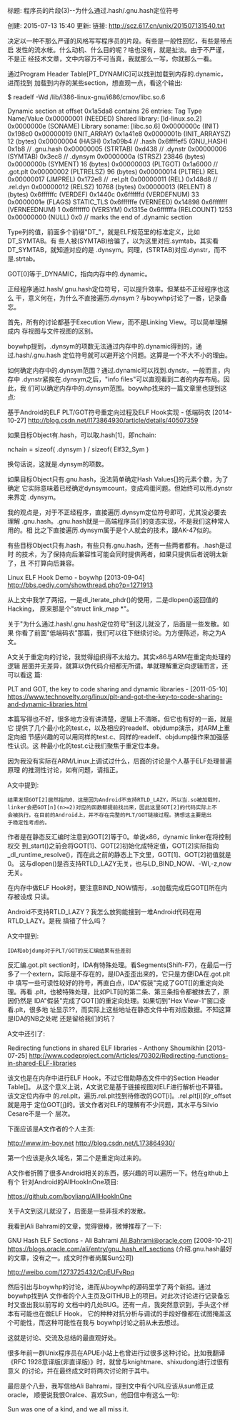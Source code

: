 标题: 程序员的片段(3)--为什么通过.hash/.gnu.hash定位符号

创建: 2015-07-13 15:40
更新:
链接: http://scz.617.cn/unix/201507131540.txt

决定以一种不那么严谨的风格写写程序员的片段。有些是一般性回忆，有些是带点启
发性的流水帐。什么动机、什么目的呢？啥也没有，就是扯淡。由于不严谨，不是正
经技术文章，文中内容万不可当真，我就那么一写，你就那么一看。

通过Program Header Table[PT_DYNAMIC]可以找到加载到内存的.dynamic，进而找到
加载到内存的某些section，想直观一点，看这个输出:

$ readelf -Wd /lib/i386-linux-gnu/i686/cmov/libc.so.6

Dynamic section at offset 0x1a5da8 contains 26 entries:
  Tag        Type                         Name/Value
 0x00000001 (NEEDED)                     Shared library: [ld-linux.so.2]
 0x0000000e (SONAME)                     Library soname: [libc.so.6]
 0x0000000c (INIT)                       0x198c0
 0x00000019 (INIT_ARRAY)                 0x1a41e8
 0x0000001b (INIT_ARRAYSZ)               12 (bytes)
 0x00000004 (HASH)                       0x1a09b4       // .hash
 0x6ffffef5 (GNU_HASH)                   0x1b8          // .gnu.hash
 0x00000005 (STRTAB)                     0xd438         // .dynstr
 0x00000006 (SYMTAB)                     0x3ec8         // .dynsym
 0x0000000a (STRSZ)                      23846 (bytes)
 0x0000000b (SYMENT)                     16 (bytes)
 0x00000003 (PLTGOT)                     0x1a6000       // .got.plt
 0x00000002 (PLTRELSZ)                   96 (bytes)
 0x00000014 (PLTREL)                     REL
 0x00000017 (JMPREL)                     0x172e8        // .rel.plt
 0x00000011 (REL)                        0x148d8        // .rel.dyn
 0x00000012 (RELSZ)                      10768 (bytes)
 0x00000013 (RELENT)                     8 (bytes)
 0x6ffffffc (VERDEF)                     0x1440c
 0x6ffffffd (VERDEFNUM)                  33
 0x0000001e (FLAGS)                      STATIC_TLS
 0x6ffffffe (VERNEED)                    0x14898
 0x6fffffff (VERNEEDNUM)                 1
 0x6ffffff0 (VERSYM)                     0x1315e
 0x6ffffffa (RELCOUNT)                   1253
 0x00000000 (NULL)                       0x0            // marks the end of .dynamic section

Type列的值，前面多个前缀"DT_"，就是ELF规范里的标准定义，比如DT_SYMTAB。有
些人被(SYMTAB)给骗了，以为这里对应.symtab，其实看DT_SYMTAB，就知道对应的是
.dynsym。同理，(STRTAB)对应.dynstr，而不是.strtab。

GOT[0]等于_DYNAMIC，指向内存中的.dynamic。

正经程序通过.hash/.gnu.hash定位符号，可以提升效率。但某些不正经程序也这么
干，意义何在，为什么不直接遍历.dynsym？与boywhp讨论了一番，记录备忘。

首先，所有的讨论都基于Execution View，而不是Linking View。可以简单理解成内
存视图与文件视图的区别。

boywhp提到，.dynsym的项数无法通过内存中的.dynamic得到的，通过.hash/.gnu.hash
定位符号就可以避开这个问题。这算是一个不大不小的理由。

如何确定内存中的.dynsym范围？通过.dynamic可以找到.dynstr。一般而言，内存中
.dynstr紧挨在.dynsym之后，"info files"可以直观看到二者的内存布局。因此，我
们可以确定内存中的.dynsym范围。boywhp找来的一篇文章里也提到这点:

基于Android的ELF PLT/GOT符号重定向过程及ELF Hook实现 - 低端码农 [2014-10-27]
http://blog.csdn.net/l173864930/article/details/40507359

如果目标Object有.hash，可以取.hash[1]，即nchain:

nchain  = sizeof( .dynsym ) / sizeof( Elf32_Sym )

换句话说，这就是.dynsym的项数。

如果目标Object只有.gnu.hash，没法简单确定Hash Values[]的元素个数，为了确定
它实际意味着已经确定dynsymcount，变成鸡蛋问题。但始终可以用.dynstr来界定
.dynsym。

我的观点是，对于不正经程序，直接遍历.dynsym定位符号即可，尤其没必要去理解
.gnu.hash。.gnu.hash就是一高端程序员们的变态实现，不是我们这种常人用的。相
比之下直接遍历.dynsym属于是个人就会的技术，跟AK-47似的。

有些目标Object只有.hash，有些只有.gnu.hash，还有一些两者都有。.hash是过时
的技术，为了保持向后兼容性可能会同时提供两者，如果只提供后者说明太新了，且
不打算向后兼容。

Linux ELF Hook Demo - boywhp [2013-09-04]
http://bbs.pediy.com/showthread.php?p=1271913

从上文中我学了两招，一是dl_iterate_phdr()的使用，二是dlopen()返回值的Hacking，
原来那是个"struct link_map *"。

关于"为什么通过.hash/.gnu.hash定位符号"到这儿就没了，后面是一些发散。如果
你看了前面"低端码农"那篇，我们可以往下继续讨论。为方便陈述，称之为A文。

A文关于重定向的讨论，我觉得组织得不太给力。其实x86与ARM在重定向处理的逻辑
层面并无差异，就算以伪代码介绍都无所谓。单就理解重定向逻辑而言，还可以看这
篇:

PLT and GOT, the key to code sharing and dynamic libraries - [2011-05-10]
https://www.technovelty.org/linux/plt-and-got-the-key-to-code-sharing-and-dynamic-libraries.html

本篇写得也不好，很多地方没有讲清楚，逻辑上不清晰。但它也有好的一面，就是它
提供了几个最小化的test.c，以及相应的readelf、objdump演示，对ARM上重定向细
节感兴趣的可以用同样的test.c、同样的readelf、objdump操作来加强感性认识。这
种最小化的test.c让我们聚焦于重定位本身。

因为我没有实际在ARM/Linux上调试过什么，后面的讨论是个人基于ELF处理普遍原理
的推测性讨论，如有问题，请指正。

A文中提到:

~~~~~~~~~~~~~~~~~~~~~~~~~~~~~~~~~~~~~~~~~~~~~~~~~~~~~~~~~~~~~~~~~~~~~~~~~~
结果发现GOT[2]居然指向0，这是因为Android不支持RTLD_LAZY，所以当.so被加载时，
linker会把GOT[n](n>=2)对应的函数都提前找出来，因此这里GOT[2]的代码实际上不
会被执行。在目前的Android上，并不存在完整的PLT/GOT链接过程。猜想这主要是出
于稳定性考虑的。
~~~~~~~~~~~~~~~~~~~~~~~~~~~~~~~~~~~~~~~~~~~~~~~~~~~~~~~~~~~~~~~~~~~~~~~~~~

作者是在静态反汇编时注意到GOT[2]等于0。单说x86，dynamic linker在将控制权交
到_start()之前会将GOT[1]、GOT[2]初始化成特定值，GOT[2]实际指向
_dl_runtime_resolve()，而在此之前的静态上下文里，GOT[1]、GOT[2]初值就是0。
这与dlopen()是否支持RTLD_LAZY无关，也与LD_BIND_NOW、-Wl,-z,now无关。

在内存中做ELF Hook时，要注意BIND_NOW情形，.so加载完成后GOT[]所在内存被设成
只读。

Android不支持RTLD_LAZY？我怎么放狗能搜到一堆Android代码在用RTLD_LAZY。是我
搞错了什么吗？

A文中提到:

~~~~~~~~~~~~~~~~~~~~~~~~~~~~~~~~~~~~~~~~~~~~~~~~~~~~~~~~~~~~~~~~~~~~~~~~~~
IDA和objdump对于PLT/GOT的反汇编结果有些差别
~~~~~~~~~~~~~~~~~~~~~~~~~~~~~~~~~~~~~~~~~~~~~~~~~~~~~~~~~~~~~~~~~~~~~~~~~~

反汇编.got.plt section时，IDA有特殊处理。看Segments(Shift-F7)，在最后一行
多了一个extern，实际是不存在的，是IDA歪歪出来的，它只是方便IDA在.got.plt中
填写一些可读性较好的符号，再直白点，IDA"假装"完成了GOT[]的重定向处理。再看
.plt，也被特殊处理，比如PLT[i]的第二条、第三条指令都被抹去了，原因仍然是
IDA"假装"完成了GOT[]的重定向处理。如果切到"Hex View-1"窗口查看.plt，很多地
址显示??，而实际上这些地址在静态文件中有对应数据。不知这算是IDA的NB之处呢
还是留给我们的坑？

A文中还引了:

Redirecting functions in shared ELF libraries - Anthony Shoumikhin [2013-07-25]
http://www.codeproject.com/Articles/70302/Redirecting-functions-in-shared-ELF-libraries

该文也是在内存中进行ELF Hook，不过它借助静态文件中的Section Header Table[]。
从这个意义上说，A文说它是基于链接视图对ELF进行解析也不算错。该文定位内存中
的.rel.plt，遍历.rel.plt找到待修改的GOT[i]。.rel.plt[i]的r_offset就是用于
定位GOT[j]的。该文作者对ELF的理解有不少问题，其水平与Silvio Cesare不是一个
层次。

下面应该是A文作者的个人主页:

http://www.im-boy.net
http://blog.csdn.net/L173864930/

第一个应该是永久域名，第二个是重定向过来的。

A文作者折腾了很多Android相关的东西，感兴趣的可以遍历一下。他在github上有个
针对Android的AllHookInOne项目:

https://github.com/boyliang/AllHookInOne

关于A文到这儿就没了，后面是一些非技术的发散。

我看到Ali Bahrami的文章，觉得很棒，微博推荐了一下:

GNU Hash ELF Sections - Ali Bahrami <Ali.Bahrami@oracle.com> [2008-10-21]
https://blogs.oracle.com/ali/entry/gnu_hash_elf_sections
(介绍.gnu.hash最好的文章，没有之一。成文时作者尚属Sun公司)

http://weibo.com/1273725432/CqEUFvRpq

然后引出与boywhp的讨论，进而从boywhp的源码里学了两个新招。通过boywhp找到A
文作者的个人主页及GITHUB上的项目。对此次讨论进行记录备忘时又查出我以前写的
文档中的几处BUG。还有一点，我突然意识到，手头这个样本有可能也在做ELF Hook，
它的种种对抗分析与调试的手段好像都在试图掩盖这个可能性，而这种可能性在我与
boywhp讨论之前从未去想过。

这就是讨论、交流及总结的最直观好处。

很多年前一群Unix程序员在APUE小站上也曾进行过很多这种讨论。比如我翻译
《RFC 1928意译版(非直译版)》时，就曾与knightmare、shixudong进行过很有意义
的讨论，并在最终成文时将两次讨论附于其中。

最后是个八卦，我写信给Ali Bahrami，提到文中有个URL应该从sun修正成oracle，
顺便说我恨Oralce、喜欢Sun，他回信中有这么一句:

Sun was one of a kind, and we all miss it.